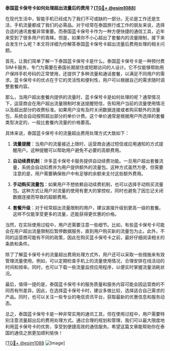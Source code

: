 **泰国蓝卡保号卡如何处理超出流量后的费用？[[TG💪+ @esim1088](https://t.me/s/esim1088)]**

在现代生活中，智能手机已经成为了我们不可或缺的一部分。无论是工作还是生活，手机流量都成了我们的必需品。对于经常在泰国旅行或工作的朋友来说，选择合适的通讯套餐非常重要。而泰国蓝卡保号卡作为一种方便快捷的通信工具，近年来受到了很多用户的青睐。但是，如果你不小心超出了套餐内的流量限制，接下来会发生什么呢？本文将详细为你解答泰国蓝卡保号卡超出流量后费用处理的相关问题。

首先，让我们简单了解一下泰国蓝卡保号卡是什么。泰国蓝卡保号卡是一种预付费SIM卡服务，专门为需要在泰国长期居住或短期访问的人设计。它不仅能够帮助用户保持手机号码的正常使用，还提供了多种流量和通话套餐，以满足不同用户的需求。蓝卡保号卡的优点在于它的灵活性和便利性，用户可以根据自己的需求随时调整套餐内容。

那么，当用户超出套餐内提供的流量时，蓝卡保号卡是如何处理的呢？通常情况下，运营商会在用户超出流量限制时发送提醒短信，告知用户当前的流量使用情况以及超出部分的收费标准。如果用户没有及时关闭数据连接或者购买额外的流量包，系统会自动按照超出部分的单价计费。这个单价通常是根据用户所选择的套餐类型决定的，一般比套餐内流量的价格要高。

具体来说，泰国蓝卡保号卡的流量超出费用处理方式大致如下：

1. **流量提醒**：当用户的流量接近上限时，运营商会通过短信或应用通知的方式提醒用户。这种提醒可以帮助用户避免不必要的高额费用。

2. **自动续费机制**：许多蓝卡保号卡服务提供自动续费功能。一旦用户超出套餐流量，系统会自动扣费并为用户提供额外的流量包。这种方式虽然方便，但需要注意的是，用户需要确保账户中有足够的余额来支付这些额外费用。

3. **手动购买流量包**：如果用户不想依赖自动续费机制，也可以选择手动购买流量包。这种方式让用户对流量的使用有更大的掌控权，同时也避免了因忘记关闭数据连接而导致的超额费用。

4. **套餐升级**：对于经常超出流量限制的用户，建议直接升级到更高一级的套餐。这样不仅能享受更多的流量，还能获得更优惠的价格。

当然，在实际使用过程中，用户还需要注意一些细节。比如，有些蓝卡保号卡可能会在用户超出流量限制后暂停数据服务，直到用户购买新的流量包为止。此外，不同的运营商可能有不同的政策，因此在购买蓝卡保号卡之前，最好仔细阅读相关的条款和条件。

除了了解蓝卡保号卡的流量超出费用处理方式外，用户还可以采取一些措施来有效管理流量使用。例如，可以定期检查手机上的流量使用情况，合理安排在线活动的时间和频率。同时，也可以下载一些流量监控应用程序，以便实时掌握流量消耗状况。

最后，值得一提的是，泰国蓝卡保号卡的服务质量和服务内容可能会因运营商的不同而有所差异。因此，在选择蓝卡保号卡时，建议多做比较，选择适合自己需求的产品。同时，也可以关注一些专业的电信资讯平台，获取最新的优惠信息和服务动态。

总之，泰国蓝卡保号卡是一种非常实用的通讯工具，但在使用过程中，用户需要特别注意流量超出后的费用处理方式。通过合理的规划和管理，我们可以最大限度地利用蓝卡保号卡的优势，享受到便捷高效的通信服务。希望这篇文章能帮助你在泰国的通信之旅更加顺利愉快！

[[TG💪+ @esim1088](https://t.me/s/esim1088) ![Image](https://i.postimg.cc/4NQfJmqS/Snipaste-2025-05-13-00-14-12.png)]